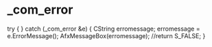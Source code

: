 # _com_error


try
{
}
catch (_com_error &e)
{
	CString erromessage;
	erromessage = e.ErrorMessage();
	AfxMessageBox(erromessage); 
	//return S_FALSE;
}
